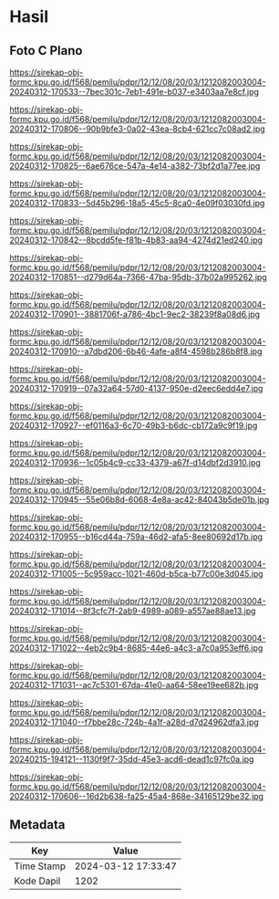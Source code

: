 # Hasil

## Foto C Plano

https://sirekap-obj-formc.kpu.go.id/f568/pemilu/pdpr/12/12/08/20/03/1212082003004-20240312-170533--7bec301c-7eb1-491e-b037-e3403aa7e8cf.jpg

https://sirekap-obj-formc.kpu.go.id/f568/pemilu/pdpr/12/12/08/20/03/1212082003004-20240312-170806--90b9bfe3-0a02-43ea-8cb4-621cc7c08ad2.jpg

https://sirekap-obj-formc.kpu.go.id/f568/pemilu/pdpr/12/12/08/20/03/1212082003004-20240312-170825--6ae676ce-547a-4e14-a382-73bf2d1a77ee.jpg

https://sirekap-obj-formc.kpu.go.id/f568/pemilu/pdpr/12/12/08/20/03/1212082003004-20240312-170833--5d45b296-18a5-45c5-8ca0-4e09f03030fd.jpg

https://sirekap-obj-formc.kpu.go.id/f568/pemilu/pdpr/12/12/08/20/03/1212082003004-20240312-170842--8bcdd5fe-f81b-4b83-aa94-4274d21ed240.jpg

https://sirekap-obj-formc.kpu.go.id/f568/pemilu/pdpr/12/12/08/20/03/1212082003004-20240312-170851--d279d64a-7366-47ba-95db-37b02a995262.jpg

https://sirekap-obj-formc.kpu.go.id/f568/pemilu/pdpr/12/12/08/20/03/1212082003004-20240312-170901--3881706f-a786-4bc1-9ec2-38239f8a08d6.jpg

https://sirekap-obj-formc.kpu.go.id/f568/pemilu/pdpr/12/12/08/20/03/1212082003004-20240312-170910--a7dbd206-6b46-4afe-a8f4-4598b286b8f8.jpg

https://sirekap-obj-formc.kpu.go.id/f568/pemilu/pdpr/12/12/08/20/03/1212082003004-20240312-170919--07a32a64-57d0-4137-950e-d2eec6edd4e7.jpg

https://sirekap-obj-formc.kpu.go.id/f568/pemilu/pdpr/12/12/08/20/03/1212082003004-20240312-170927--ef0116a3-6c70-49b3-b6dc-cb172a9c9f19.jpg

https://sirekap-obj-formc.kpu.go.id/f568/pemilu/pdpr/12/12/08/20/03/1212082003004-20240312-170936--1c05b4c9-cc33-4379-a67f-d14dbf2d3910.jpg

https://sirekap-obj-formc.kpu.go.id/f568/pemilu/pdpr/12/12/08/20/03/1212082003004-20240312-170945--55e06b8d-6068-4e8a-ac42-84043b5de01b.jpg

https://sirekap-obj-formc.kpu.go.id/f568/pemilu/pdpr/12/12/08/20/03/1212082003004-20240312-170955--b16cd44a-759a-46d2-afa5-8ee80692d17b.jpg

https://sirekap-obj-formc.kpu.go.id/f568/pemilu/pdpr/12/12/08/20/03/1212082003004-20240312-171005--5c959acc-1021-460d-b5ca-b77c00e3d045.jpg

https://sirekap-obj-formc.kpu.go.id/f568/pemilu/pdpr/12/12/08/20/03/1212082003004-20240312-171014--8f3cfc7f-2ab9-4989-a089-a557ae88ae13.jpg

https://sirekap-obj-formc.kpu.go.id/f568/pemilu/pdpr/12/12/08/20/03/1212082003004-20240312-171022--4eb2c9b4-8685-44e6-a4c3-a7c0a953eff6.jpg

https://sirekap-obj-formc.kpu.go.id/f568/pemilu/pdpr/12/12/08/20/03/1212082003004-20240312-171031--ac7c5301-67da-41e0-aa64-58ee19ee682b.jpg

https://sirekap-obj-formc.kpu.go.id/f568/pemilu/pdpr/12/12/08/20/03/1212082003004-20240312-171040--f7bbe28c-724b-4a1f-a28d-d7d24962dfa3.jpg

https://sirekap-obj-formc.kpu.go.id/f568/pemilu/pdpr/12/12/08/20/03/1212082003004-20240215-194121--1130f9f7-35dd-45e3-acd6-dead1c97fc0a.jpg

https://sirekap-obj-formc.kpu.go.id/f568/pemilu/pdpr/12/12/08/20/03/1212082003004-20240312-170606--16d2b638-fa25-45a4-868e-34165129be32.jpg


## Metadata

| Key        | Value               |
| ---------- | ------------------- |
| Time Stamp | 2024-03-12 17:33:47 |
| Kode Dapil | 1202                |



